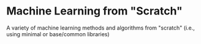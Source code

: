 # Machine Learning from "Scratch"

A variety of machine learning methods and algorithms from "scratch" (i.e., using minimal or base/common libraries)
